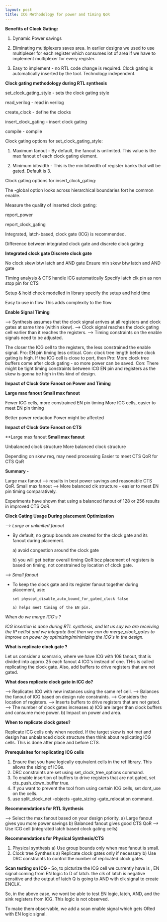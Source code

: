 ```yaml
---
layout: post
title: ICG Methodology for power and timing QoR
---
```


**Benefits of Clock Gating:**

1) Dynamic Power savings

2) Eliminating multiplexers saves area. In earlier designs we used to use multiplexer for each register which consumes lot of area if we have to implement multiplexer for every register.

3) Easy to implement - no RTL code change is required. Clock gating is automatically inserted by the tool. Technology independent.

**Clock gating methodology during RTL synthesis**

set_clock_gating_style - sets the clock gating style

read_verilog - read in verilog

create_clock - define the clocks

insert_clock_gating - insert clock gating

compile - compile

Clock gating options for set_clock_gating_style:
1) Maximum fanout - By default, the fanout is unlimited. This value is the max fanout of each clock gating element.

2) Minimum bitwidth - This is the min bitwidth of register banks that will be gated. Default is 3.

Clock gating options for insert_clock_gating:

The -global option looks across hierarchical boundaries fort he common enable.

Measure the quality of inserted clock gating:

report_power

report_clock_gating

Integrated, latch-based, clock gate (ICG) is recommended.

Difference between integrated clock gate and discrete clock gating:

**Integrated clock gate                                      Discrete clock gate**

No clock skew btw latch and AND gate                   Ensure min skew btw latch and AND gate

Timing analysis & CTS handle ICG automatically      Specify latch clk pin as non stop pin for CTS

Setup & hold check modelled in library              specify the setup and hold time

Easy to use in flow                                 This adds complexity to the flow

**Enable Signal Timing**

--> Synthesis assumes that the clock signal arrives at all registers and clock gates at same time (within skew).
--> Clock signal reaches the clock gating cell earlier than it reaches the registers.
--> Timing constraints on the enable signals need to be adjusted.

The closer the ICG cell to the registers, the less constrained the enable signal. Pro: EN pin timing less critical. Con: clock tree length before clock gating is high.
If the ICG cell is close to port, then Pro: More clock tree buffers come after clock gating - so more power can be saved. Con: There might be tight timing constraints between ICG EN pin and registers as the skew is gonna be high in this kind of design.

**Impact of Clock Gate Fanout on Power and Timing**

**Large max fanout                                            Small max fanout**

Fewer ICG cells, more constrained EN pin timing     More ICG cells, easier to meet EN pin timing

Better power reduction                                    Power might be affected

**Impact of Clock Gate Fanout on CTS**

**Large max fanout                                    **Small max fanout**

Unbalanced clock structure                         More balanced clock structure

Depending on skew req, may need processing           Easier to meet CTS QoR
for CTS QoR

**Summary -**

Large max fanout --> results in best power savings and reasonable CTS QoR.
Small max fanout --> More balanced clk structure - easier to meet EN pin timing comparatively.

Experiments have shown that using a balanced fanout of 128 or 256 results in improved CTS QoR.

**Clock Gating Usage During placement Optimization**

*--> Large or unlimited fanout*

- By default, no group bounds are created for the clock gate and its fanout during placement.

     a) avoid congestion around the clock gate

     b) you will get better overall timing QoR bcz placement of registers is based on timing,  not constrained by location of clock gate.

*--> Small fanout*

- To keep the clock gate and its register fanout together during placement, use:

      set physopt_disable_auto_bound_for_gated_clock false

      a) helps meet timing of the EN pin.

*When do we merge ICG's ?*

*ICG insertion is done during RTL synthesis, and let us say we are receiving the IP netlist and we integrate that then we can do merge_clock_gates to improve on power by optimizing/minimizing the ICG's in the design.*

**What is replicate clock gate ?**

Let us consider a scenrario, where we have ICG with 108 fanout, that is divided into approx 25 each fanout 4 ICG's instead of one. THis is called replicating the clock gate. Also, add buffers to drive registers that are not gated.

**What does replicate clock gate in ICC do?**

--> Replicates ICG with new instances using the same ref cell.
--> Balances the fanout of ICG based on design rule constraints.
--> Considers the location of registers.
--> Inserts buffers to drive registers that are not gated.
--> The number of clock gates increases
    a) ICG are larger than clock buffers and consume more power.
    b) Impact on power and area.

**When to replicate clock gates?**

Replicate ICG cells only when needed. If the target skew is not met and design has unbalanced clock structure then think about replicating ICG cells. This is done after place and before CTS.

**Prerequisites for replicating ICG cells**

1. Ensure that you have logically equivalent cells in the ref library. This allows the sizing of ICGs.
2. DRC constraints are set using set_clock_tree_options command.
3. To enable insertion of buffers to drive registers that are not gated, set cts_push_down_buffer true.
4. If you want to prevent the tool from using certain ICG cells, set dont_use on the cells.
5. use split_clock_net -objects -gate_sizing -gate_relocation command.

**Recommendations for RTL Synthesis**

--> Select the max fanout based on your design priority.
    a) Large fanout gives you more power savings
    b) Balanced fanout gives good CTS QoR
--> Use ICG cell (integrated latch based clock gating cells)

**Recommendations for Physical Synthesis/CTS**

1) Physical synthesis
   a) Use group bounds only when max fanout is small.
2) Clock tree Synthesis
   a) Replicate clock gates only if necessary
   b) Use DRC constraints to control the number of replicated clock gates.

**Scan testing on ICG** - So, to picturize the ICG cell we currently have is , EN signal coming from EN logic to D of latch. the clk of latch is negative sensitive and the output of latch Q is going to AND with clk signal to create ENCLK.

So, in the above case, we wont be able to test EN logic, latch, AND, and the sink registers from ICG. This logic is not observed.

To make them observable, we add a scan enable signal which gets ORed with EN logic signal.  
